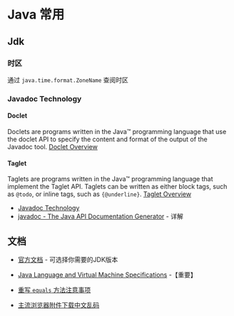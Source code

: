 # Java 常用

## Jdk

### 时区

通过 `java.time.format.ZoneName` 查阅时区

### Javadoc Technology

#### Doclet

Doclets are programs written in the Java™ programming language that use the doclet API to specify the content and
 format of the output of the Javadoc tool.
[Doclet Overview](https://docs.oracle.com/javase/7/docs/technotes/guides/javadoc/doclet/overview.html)

#### Taglet

Taglets are programs written in the Java™ programming language that implement the Taglet API. Taglets can be written as
either block tags, such as `@todo`, or inline tags, such as `{@underline}`.
[Taglet Overview](https://docs.oracle.com/javase/7/docs/technotes/guides/javadoc/taglet/overview.html)

* [Javadoc Technology](https://docs.oracle.com/javase/7/docs/technotes/guides/javadoc/index.html)
* [javadoc - The Java API Documentation Generator](https://docs.oracle.com/javase/7/docs/technotes/tools/windows/javadoc.html) - 详解

## 文档

* [官方文档](https://docs.oracle.com/en/java/javase/) - 可选择你需要的JDK版本

* [Java Language and Virtual Machine Specifications](https://docs.oracle.com/javase/specs/index.html) -【重要】

* [重写 `equals` 方法注意事项](https://www.artima.com/lejava/articles/equality.html)

* [主流浏览器附件下载中文乱码](http://www.zhushiyao.com/?p=5017)

